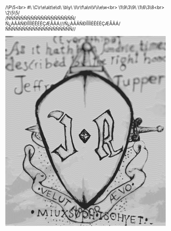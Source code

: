 /\P\5\<br>
\#\ \C\r\e\a\t\e\d\ \b\y\ \I\r\f\a\n\V\i\e\w\<br>
\1\9\3\9\ \1\6\3\8\<br>
\2\5\5/<br>
/ÑÑÑÑÑÑÑÑÑÑÑÑÑÑÑÑÑÑÑÑ/<br>
Ñ¿ÀÂÄÑÐÏÎÍÌËÊÉÈÇÆÅÃÁ//\/Ñ¿ÀÂÄÑÐÏÎÍÌËÊÉÈÇÆÅÃÁ/<br>
ÑÑÑÑÑÑÑÑÑÑÑÑÑÑÑÑÑÑÑÑ//<br>
<script src="https://gist.github.com/crocusii/8ef1b73d15395a0ec46983590d6b70bf.js"></script>
<img src="/Cover/Cover.png"></img>
